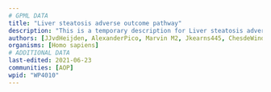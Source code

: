 ```yaml
---
# GPML DATA
title: "Liver steatosis adverse outcome pathway"
description: "This is a temporary description for Liver steatosis adverse outcome pathway"
authors: [JJvdHeijden, AlexanderPico, Marvin M2, Jkearns445, ChesdeWindt, Eweitz, Finterly]
organisms: [Homo sapiens]
# ADDITIONAL DATA
last-edited: 2021-06-23
communities: [AOP]
wpid: "WP4010"
---
```

